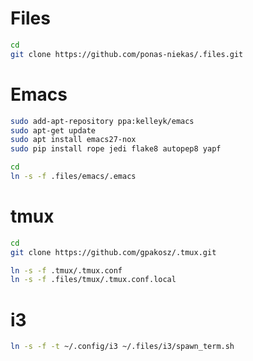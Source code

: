 # Files
```bash
cd
git clone https://github.com/ponas-niekas/.files.git
```

# Emacs
```bash
sudo add-apt-repository ppa:kelleyk/emacs
sudo apt-get update
sudo apt install emacs27-nox
sudo pip install rope jedi flake8 autopep8 yapf

cd
ln -s -f .files/emacs/.emacs
```

# tmux
```bash
cd
git clone https://github.com/gpakosz/.tmux.git

ln -s -f .tmux/.tmux.conf
ln -s -f .files/tmux/.tmux.conf.local
```

# i3
```bash
ln -s -f -t ~/.config/i3 ~/.files/i3/spawn_term.sh
```
